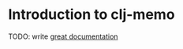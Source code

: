 # Introduction to clj-memo

TODO: write [great documentation](http://jacobian.org/writing/great-documentation/what-to-write/)

